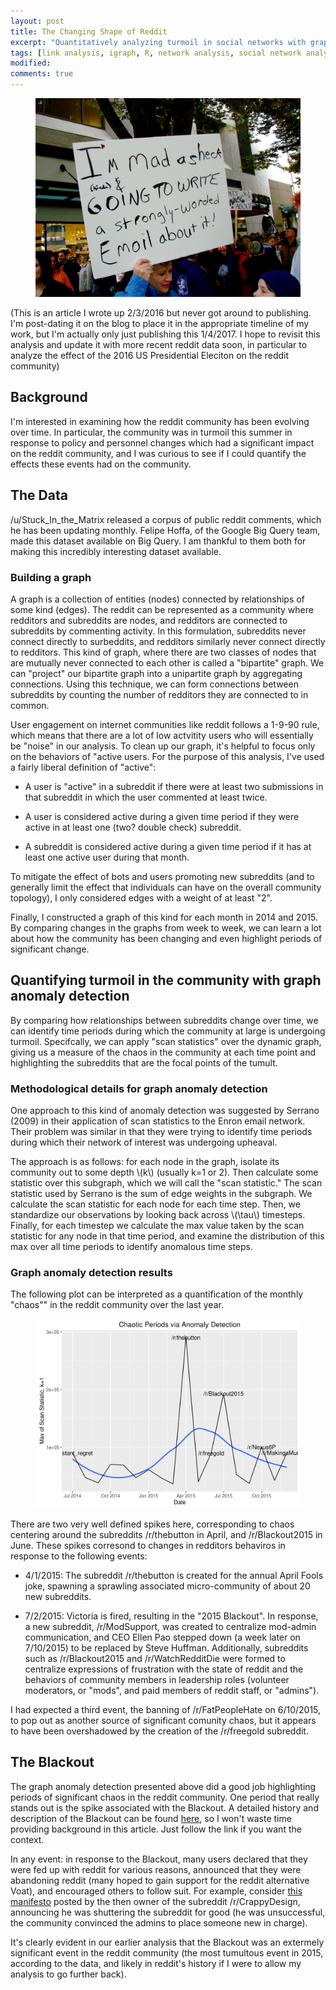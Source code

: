 ```yaml
---
layout: post
title: The Changing Shape of Reddit
excerpt: "Quantitatively analyzing turmoil in social networks with graph anomaly detection"
tags: [link analysis, igraph, R, network analysis, social network analysis, anomaly detection, reddit]
modified:
comments: true
---
```


<figure>
    <img src="/images/mad_as_heck.jpg">
</figure>

(This is an article I wrote up 2/3/2016 but never got around to publishing. I'm post-dating it on the blog to place it in the appropriate timeline of my work, but I'm actually only just publishing this 1/4/2017. I hope to revisit this analysis and update it with more recent reddit data soon, in particular to analyze the effect of the 2016 US Presidential Eleciton on the reddit community)

## Background

I'm interested in examining how the reddit community has been evolving over time. In particular, the community was in turmoil this summer in response to policy and personnel changes which had a significant impact on the reddit community, and I was curious to see if I could quantify the effects these events had on the community.

## The Data

/u/Stuck_In_the_Matrix released a corpus of public reddit comments, which he has been updating monthly. Felipe Hoffa, of the Google Big Query team, made this dataset available on Big Query. I am thankful to them both for making this incredibly interesting dataset available.

### Building a graph

A graph is a collection of entities (nodes) connected by relationships of some kind (edges). The reddit can be represented as a community where redditors and subreddits are nodes, and redditors are connected to subreddits by commenting activity. In this formulation, subreddits never connect directly to surbeddits, and redditors similarly never connect directly to redditors. This kind of graph, where there are two classes of nodes that are mutually never connected to each other is called a "bipartite" graph. We can "project" our bipartite graph into a unipartite graph by aggregating connections. Using this technique, we can form connections between subreddits by counting the number of redditors they are connected to in common.

User engagement on internet communities like reddit follows a 1-9-90 rule, which means that there are a lot of low actvitity users who will essentially be "noise" in our analysis. To clean up our graph, it's helpful to focus only on the behaviors of "active users. For the purpose of this analysis, I've used a fairly liberal definition of "active": 

* A user is "active" in a subreddit if there were at least two submissions in that subreddit in which the user commented at least twice.

* A user is considered active during a given time period if they were active in at least one (two? double check) subreddit.

* A subreddit is considered active during a given time period if it has at least one active user during that month.

To mitigate the effect of bots and users promoting new subreddits (and to generally limit the effect that individuals can have on the overall community topology), I only considered edges with a weight of at least "2".  


Finally, I constructed a graph of this kind for each month in 2014 and 2015. By comparing changes in the graphs from week to week, we can learn a lot about how the community has been changing and even highlight periods of significant change.

## Quantifying turmoil in the community with graph anomaly detection

By comparing how relationships between subreddits change over time, we can identify time periods during which the community at large is undergoing turmoil. Specifcally, we can apply "scan statistics" over the dynamic graph, giving us a measure of the chaos in the community at each time point and highlighting the subreddits that are the focal points of the tumult.

### Methodological details for graph anomaly detection

One approach to this kind of anomaly detection was suggested by Serrano (2009) in their application of scan statistics to the Enron email network. Their problem was similar in that they were trying to identify time periods during which their network of interest was undergoing upheaval.

The approach is as follows: for each node in the graph, isolate its community out to some depth \\(k\\) (usually k=1 or 2). Then calculate some statistic over this subgraph, which we will call the "scan statistic." The scan statistic used by Serrano is the sum of edge weights in the subgraph. We calculate the scan statistic for each node for each time step. Then, we standardize our observations by looking back across \\(\tau\\) timesteps. Finally, for each timestep we calculate the max value taken by the scan statistic for any node in that time period, and examine the distribution of this max over all time periods to identify anomalous time steps.

### Graph anomaly detection results

The following plot can be interpreted as a quantification of the monthly "chaos"" in the reddit community over the last year.

<figure>
    <a href="/images/reddit_chaos_2015.png">
        <img src="/images/reddit_chaos_2015.png">
    </a>
</figure>

There are two very well defined spikes here, corresponding to chaos centering around the subreddits /r/thebutton in April, and /r/Blackout2015 in June. These spikes corresond to changes in redditors behaviros in response to the following events:


* 4/1/2015: The subreddit /r/thebutton is created for the annual April Fools joke, spawning a sprawling associated micro-community of about 20 new subreddits.


* 7/2/2015: Victoria is fired, resulting in the "2015 Blackout". In response, a new subreddit, /r/ModSupport, was created to centralize mod-admin communication, and CEO Ellen Pao stepped down (a week later on 7/10/2015) to be replaced by Steve Huffman. Additionally, subreddits such as /r/Blackout2015 and /r/WatchRedditDie were formed to centralize expressions of frustration with the state of reddit and the behaviors of community members in leadership roles (volunteer moderators, or "mods", and paid members of reddit staff, or "admins").

I had expected a third event, the banning of /r/FatPeopleHate on 6/10/2015, to pop out as another source of significant comunity chaos, but it appears to have been overshadowed by the creation of the /r/freegold subreddit.

## The Blackout

The graph anomaly detection presented above did a good job highlighting periods of significant chaos in the reddit community. One period that really stands out is the spike associated with the Blackout. A detailed history and description of the Blackout can be found [here](https://www.reddit.com/r/OutOfTheLoop/wiki/index/retired_questions#wiki_what_was_the_amageddon.2Freddit_blackout.3F), so I won't waste time providing background in this article. Just follow the link if you want the context.

In any event: in response to the Blackout, many users declared that they were fed up with reddit for various reasons, announced that they were abandoning reddit (many hoped to gain support for the reddit alternative Voat), and encouraged others to follow suit. For example, consider [this manifesto](https://www.reddit.com/r/Blackout2015/comments/3c2xmk/ive_closed_down_rcrappydesign_for_good_ive/) posted by the then owner of the subreddit /r/CrappyDesign, announcing he was shuttering the subreddit for good (he was unsuccessful, the community convinced the admins to place someone new in charge).

It's clearly evident in our earlier analysis that the Blackout was an extermely significant event in the reddit community (the most tumultous event in 2015, according to the data, and likely in reddit's history if I were to allow my analysis to go further back).